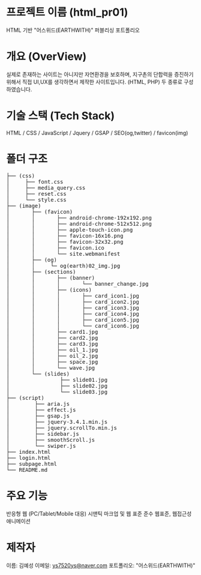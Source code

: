 # 프로젝트 이름 (html_pr01)
HTML 기반 "어스위드(EARTHWITH)" 퍼블리싱 포트폴리오

# 개요 (OverView)
실제로 존재하는 사이트는 아니지만 자연환경을 보호하며,
지구촌의 단합력을 증진하기 위해서 직접 UI,UX를 생각하면서
제작한 사이트입니다. (HTML, PHP) 두 종류로 구성하였습니다.

# 기술 스택 (Tech Stack)
HTML / CSS / JavaScript / Jquery / GSAP / SEO(og,twitter) / favicon(img)

# 폴더 구조
<pre>
├── (css)
│     ├── font.css
│     ├── media_query.css
│     ├── reset.css
│     └── style.css
├── (image)
│       ├── (favicon)
│       │       ├── android-chrome-192x192.png
│       │       ├── android-chrome-512x512.png
│       │       ├── apple-touch-icon.png
│       │       ├── favicon-16x16.png
│       │       ├── favicon-32x32.png
│       │       ├── favicon.ico
│       │       └── site.webmanifest  
│       ├── (og)
│       │     └─ og(earth)02_img.jpg
│       ├── (sections)
│       │       ├── (banner)
│       │       │       └── banner_change.jpg
│       │       ├── (icons)
│       │       │       ├── card_icon1.jpg
│       │       │       ├── card_icon2.jpg
│       │       │       ├── card_icon3.jpg
│       │       │       ├── card_icon4.jpg
│       │       │       ├── card_icon5.jpg
│       │       │       └── card_icon6.jpg
│       │       ├── card1.jpg
│       │       ├── card2.jpg
│       │       ├── card3.jpg
│       │       ├── oil_1.jpg
│       │       ├── oil_2.jpg
│       │       ├── space.jpg
│       │       └── wave.jpg
│       └── (slides)
│                ├── slide01.jpg
│                ├── slide02.jpg
│                └── slide03.jpg
├── (script)
│        ├── aria.js
│        ├── effect.js
│        ├── gsap.js
│        ├── jquery-3.4.1.min.js
│        ├── jquery.scrollTo.min.js
│        ├── sidebar.js
│        ├── smoothScroll.js
│        └── swiper.js
├── index.html
├── login.html
├── subpage.html
└── README.md
</pre>

# 주요 기능
반응형 웹 (PC/Tablet/Mobile 대응)
시맨틱 마크업 및 웹 표준 준수
웹표준, 웹접근성
애니메이션

# 제작자
이름: 김예성
이메일: ys7520ys@naver.com
포트폴리오: "어스위드(EARTHWITH)"

